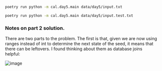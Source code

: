 ```sh
poetry run python -m cal.day5.main data/day5/input.txt
```

```sh
poetry run python -m cal.day5.main data/day5/input.test.txt
```


### Notes on part 2 solution.
There are two parts to the problem. The first is that, given we are now using ranges instead of int to determine the next state of the seed, it means that there can be leftovers. I found thinking about them as database joins helpful:

![image](https://github.com/jdockeray/advent-of-code-23/assets/2040040/840fbe4e-dc44-469d-bdde-db7643dc6fb6)
